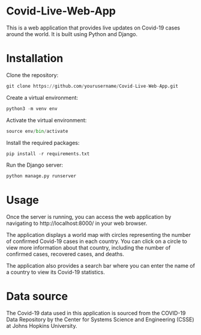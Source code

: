 <h1> Covid-Live-Web-App </h1> 
This is a web application that provides live updates on Covid-19 cases around the world. It is built using Python and Django.

# Installation

Clone the repository:

```python
git clone https://github.com/yourusername/Covid-Live-Web-App.git
```

Create a virtual environment:
```python
python3 -m venv env
```

Activate the virtual environment:

```python
source env/bin/activate
```

Install the required packages:

```python
pip install -r requirements.txt
```

Run the Django server:
```python
python manage.py runserver
```

# Usage
Once the server is running, you can access the web application by navigating to http://localhost:8000/ in your web browser.

The application displays a world map with circles representing the number of confirmed Covid-19 cases in each country. You can click on a circle to view more information about that country, including the number of confirmed cases, recovered cases, and deaths.

The application also provides a search bar where you can enter the name of a country to view its Covid-19 statistics.

# Data source
The Covid-19 data used in this application is sourced from the COVID-19 Data Repository by the Center for Systems Science and Engineering (CSSE) at Johns Hopkins University.
